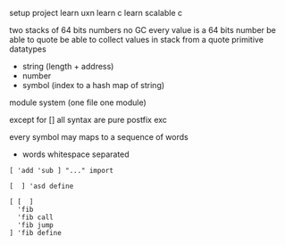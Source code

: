 setup project
learn uxn
learn c
learn scalable c

two stacks of 64 bits numbers
no GC
every value is a 64 bits number
be able to quote
be able to collect values in stack from a quote
primitive datatypes
- string (length + address)
- number
- symbol (index to a hash map of string)

module system (one file one module)

except for [] all syntax are pure postfix exc

every symbol may maps to a sequence of words

- words whitespace separated

```
[ 'add 'sub ] "..." import

[  ] 'asd define

[ [  ]
  'fib
  'fib call
  'fib jump
] 'fib define
```
